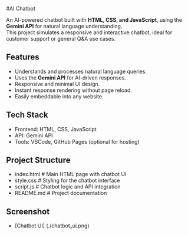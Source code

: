 #AI Chatbot

An AI-powered chatbot built with **HTML, CSS, and JavaScript**, using the **Gemini API** for natural language understanding.  
This project simulates a responsive and interactive chatbot, ideal for customer support or general Q&A use cases.

## Features
- Understands and processes natural language queries.
- Uses the **Gemini API** for AI-driven responses.
- Responsive and minimal UI design.
- Instant response rendering without page reload.
- Easily embeddable into any website.

## Tech Stack
- Frontend: HTML, CSS, JavaScript
- API: Gemini API
- Tools: VSCode, GitHub Pages (optional for hosting)

## Project Structure
- index.html # Main HTML page with chatbot UI
- style.css # Styling for the chatbot interface
- script.js # Chatbot logic and API integration
- README.md # Project documentation

## Screenshot
- [Chatbot UI] (./chatbot_ui.png)
  
